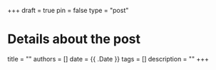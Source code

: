 +++
draft = true
pin = false
type = "post"

# Details about the post
title = ""
authors = []
date = {{ .Date }}
tags =  []
description = ""
+++
